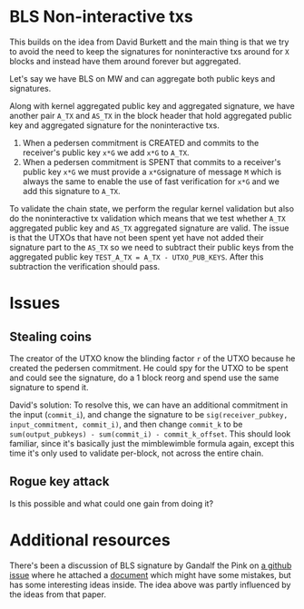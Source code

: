 # BLS Non-interactive txs

This builds on the idea from David Burkett and the main thing is that we try to avoid the need to keep the signatures
for noninteractive txs around for `X` blocks and instead have them around forever but aggregated.

Let's say we have BLS on MW and can aggregate both public keys and signatures.

Along with kernel aggregated public key and aggregated signature, we have another pair `A_TX` and `AS_TX` in the
block header that hold aggregated public key and aggregated signature for the noninteractive txs.

1. When a pedersen commitment is CREATED and commits to the receiver's public key `x*G` we add `x*G` to `A_TX`.
2. When a pedersen commitment is SPENT that commits to a receiver's public key `x*G` we must provide a `x*G`signature
of message `M` which is always the same to enable the use of fast verification for `x*G` and we add this
signature to `A_TX`.


To validate the chain state, we perform the regular kernel validation but also do the noninteractive tx validation which
means that we test whether `A_TX` aggregated public key and `AS_TX` aggregated signature are valid. The issue is that
the UTXOs that have not been spent yet have not added their signature part to the `AS_TX` so we need to subtract their
public keys from the aggregated public key `TEST_A_TX = A_TX - UTXO_PUB_KEYS`. After this subtraction the verification
should pass.

# Issues

## Stealing coins

The creator of the UTXO know the blinding factor `r` of the UTXO because he created the pedersen commitment. He could
spy for the UTXO to be spent and could see the signature, do a 1 block reorg and spend use the same signature to
spend it.

David's solution:
To resolve this, we can have an additional commitment in the input (`commit_i`), and change the signature to be `sig(receiver_pubkey, input_commitment, commit_i)`, and then change `commit_k` to be `sum(output_pubkeys) - sum(commit_i) - commit_k_offset`. This should look familiar, since it's basically just the mimblewimble formula again, except this time it's only used to validate per-block, not across the entire chain.

## Rogue key attack

Is this possible and what could one gain from doing it?

# Additional resources

There's been a discussion of BLS signature by Gandalf the Pink on [a github issue](https://github.com/mimblewimble/grin/issues/2504#issuecomment-467446197) where he attached a
[document](https://github.com/mimblewimble/grin/files/2905763/MWpp.pdf) which might have some mistakes, but has some interesting ideas inside. The idea above was partly influenced
by the ideas from that paper.